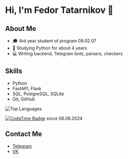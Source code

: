 # Hi, I'm Fedor Tatarnikov 👋

## About Me
- 🎓 4rd year student of program 09.02.07
- 🐍 Studying Python for about 4 years
- 💻 Writing backend, Telegram bots, parsers, checkers

## Skills
- Python
- FastAPI, Flask
- SQL, PostgreSQL, SQLite
- Git, GitHub

![Top Languages](https://github-readme-stats.vercel.app/api/top-langs/?username=gosleeptoday&layout=compact&theme=radical)

[![CodeTime Badge](https://img.shields.io/endpoint?style=social&color=222&url=https%3A%2F%2Fapi.codetime.dev%2Fshield%3Fid%3D25847%26project%3D%26in=0)](https://codetime.dev) since 06.06.2024
## Contact Me
- [Telegram](https://t.me/printmyname)
- [VK](https://vk.com/sorrynobrain)

